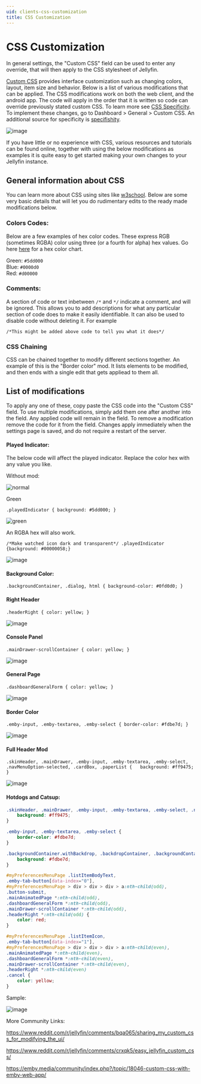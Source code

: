 ```yaml
---
uid: clients-css-customization
title: CSS Customization
---
```



# CSS Customization

In general settings, the "Custom CSS" field can be used to enter any override, that will then apply to the CSS stylesheet of Jellyfin.

[Custom CSS](https://developer.mozilla.org/en-US/docs/Web/CSS) provides interface customization such as changing colors, layout, item size and behavior. Below is a list of various modifications that can be applied. The CSS modifications work on both the web client, and the android app. The code will apply in the order that it is written so code can override previously stated custom CSS. To learn more see [CSS Specificity](https://developer.mozilla.org/en-US/docs/Web/CSS/Specificity). To implement these changes, go to Dashboard > General > Custom CSS. An additional source for specificity is [specifishity](https://specifishity.com/).

![image](https://user-images.githubusercontent.com/20715731/73392971-d1cc7d80-42a8-11ea-8552-3d311655ea37.png)

If you have little or no experience with CSS, various resources and tutorials can be found online, together with using the below modifications as examples it is quite easy to get started making your own changes to your Jellyfin instance.


## General information about CSS

You can learn more about CSS using sites like [w3school](https://www.w3schools.com/css/default.asp). Below are some very basic details that will let you do rudimentary edits to the ready made modifications below. 

### Colors Codes:

Below are a few examples of hex color codes. These express RGB (sometimes RGBA) color using three (or a fourth for alpha) hex values. Go here [here](https://htmlcolorcodes.com/color-picker/) for a hex color chart.

Green: `#5dd000`<br>
Blue: `#0000d0`<br>
Red: `#d00000`<br>

### Comments:

A section of code or text inbetween `/*` and `*/` indicate a comment, and will be ignored. This allows you to add descriptions for what any particular section of code does to make it easily identifiable. It can also be used to disable code without deleting it. For example

`/*This might be added above code to tell you what it does*/`

### CSS Chaining

CSS can be chained together to modify different sections together. An example of this is the "Border color" mod. It lists elements to be modified, and then ends with a single edit that gets appliead to them all.

## List of modifications

To apply any one of these, copy paste the CSS code into the "Custom CSS" field. To use multiple modifications, simply add them one after another into the field. Any applied code will remain in the field. To remove a modification remove the code for it from the field. Changes apply immediately when the settings page is saved, and do not require a restart of the server.

#### Played Indicator:

The below code will affect the played indicator. Replace the color hex with any value you like.

Without mod:

![normal](https://user-images.githubusercontent.com/4365015/76570964-20338580-64bf-11ea-9f59-4c4ffa1ec0d5.png)

Green

`.playedIndicator { background: #5dd000; }`

![green](https://user-images.githubusercontent.com/4365015/76570998-32152880-64bf-11ea-86cb-f10cf07102b7.png)

An RGBA hex will also work.

`/*Make watched icon dark and transparent*/
.playedIndicator {background: #00000058;}`

![image](https://user-images.githubusercontent.com/4365015/76571011-39d4cd00-64bf-11ea-911e-62062a55f6e4.png)

#### Background Color:

`.backgroundContainer, .dialog, html { background-color: #0fd0d0; }`

#### Right Header

`.headerRight { color: yellow; }`

![image](https://user-images.githubusercontent.com/20715731/73962770-0d84ca00-48dd-11ea-9b50-563f8b4aa33b.png)

#### Console Panel

`.mainDrawer-scrollContainer { color: yellow; }`

![image](https://user-images.githubusercontent.com/20715731/73963663-c13a8980-48de-11ea-9342-d1e89690e7b1.png)

#### General Page

`.dashboardGeneralForm { color: yellow; }`

![image](https://user-images.githubusercontent.com/20715731/73964979-49ba2980-48e1-11ea-8ddf-51e1c54e32d4.png)


#### Border Color

`.emby-input, .emby-textarea, .emby-select { border-color: #fdbe7d; }`

![image](https://user-images.githubusercontent.com/20715731/73950017-39965000-48c9-11ea-9c0e-7687420a282e.png)

#### Full Header Mod

`.skinHeader, .mainDrawer, .emby-input, .emby-textarea, .emby-select, .navMenuOption-selected, .cardBox, .paperList { 	background: #ff9475; }`

![image](https://user-images.githubusercontent.com/20715731/73949397-5f6f2500-48c8-11ea-9eca-bc1eb61f1281.png)

#### Hotdogs and Catsup:

```css
.skinHeader, .mainDrawer, .emby-input, .emby-textarea, .emby-select, .navMenuOption-selected, .cardBox, .paperList {
	background: #ff9475;
}

.emby-input, .emby-textarea, .emby-select {
	border-color: #fdbe7d;
}

.backgroundContainer.withBackdrop, .backdropContainer, .backgroundContainer {
	background: #fdbe7d;
}

#myPreferencesMenuPage .listItemBodyText,
.emby-tab-button[data-index="0"],
#myPreferencesMenuPage > div > div > div > a:nth-child(odd),
.button-submit,
.mainAnimatedPage *:nth-child(odd),
.dashboardGeneralForm *:nth-child(odd),
.mainDrawer-scrollContainer *:nth-child(odd),
.headerRight *:nth-child(odd) {
	color: red;
}

#myPreferencesMenuPage .listItemIcon,
.emby-tab-button[data-index="1"],
#myPreferencesMenuPage > div > div > div > a:nth-child(even),
.mainAnimatedPage *:nth-child(even),
.dashboardGeneralForm *:nth-child(even),
.mainDrawer-scrollContainer *:nth-child(even),
.headerRight *:nth-child(even)
.cancel {
	color: yellow;
}
```

Sample:

![image](https://user-images.githubusercontent.com/20715731/73948929-a3adf580-48c7-11ea-8bf1-eaaba2873be7.png)

More Community Links:

https://www.reddit.com/r/jellyfin/comments/bqa065/sharing_my_custom_css_for_modifying_the_ui/

https://www.reddit.com/r/jellyfin/comments/crxqk5/easy_jellyfin_custom_css/

https://emby.media/community/index.php?/topic/18046-custom-css-with-emby-web-app/
